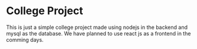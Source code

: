 # College Project

This is just a simple college project made using nodejs in the backend and mysql as the database. We have planned to use react js as a frontend in the comming days.

